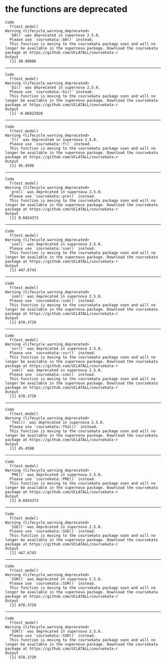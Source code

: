 # the functions are deprecated

    Code
      f(test_model)
    Warning <lifecycle_warning_deprecated>
      `b0()` was deprecated in supernova 2.5.0.
      Please use `coursekata::b0()` instead.
      This function is moving to the coursekata package soon and will no longer be available in the supernova package. Download the coursekata package at https://github.com/UCLATALL/coursekata-r
    Output
      [1] 30.09886

---

    Code
      f(test_model)
    Warning <lifecycle_warning_deprecated>
      `b1()` was deprecated in supernova 2.5.0.
      Please use `coursekata::b1()` instead.
      This function is moving to the coursekata package soon and will no longer be available in the supernova package. Download the coursekata package at https://github.com/UCLATALL/coursekata-r
    Output
      [1] -0.06822828

---

    Code
      f(test_model)
    Warning <lifecycle_warning_deprecated>
      `f()` was deprecated in supernova 2.5.0.
      Please use `coursekata::f()` instead.
      This function is moving to the coursekata package soon and will no longer be available in the supernova package. Download the coursekata package at https://github.com/UCLATALL/coursekata-r
    Output
      [1] 45.4598

---

    Code
      f(test_model)
    Warning <lifecycle_warning_deprecated>
      `pre()` was deprecated in supernova 2.5.0.
      Please use `coursekata::pre()` instead.
      This function is moving to the coursekata package soon and will no longer be available in the supernova package. Download the coursekata package at https://github.com/UCLATALL/coursekata-r
    Output
      [1] 0.6024373

---

    Code
      f(test_model)
    Warning <lifecycle_warning_deprecated>
      `sse()` was deprecated in supernova 2.5.0.
      Please use `coursekata::sse()` instead.
      This function is moving to the coursekata package soon and will no longer be available in the supernova package. Download the coursekata package at https://github.com/UCLATALL/coursekata-r
    Output
      [1] 447.6743

---

    Code
      f(test_model)
    Warning <lifecycle_warning_deprecated>
      `ssm()` was deprecated in supernova 2.5.0.
      Please use `coursekata::ssm()` instead.
      This function is moving to the coursekata package soon and will no longer be available in the supernova package. Download the coursekata package at https://github.com/UCLATALL/coursekata-r
    Output
      [1] 678.3729

---

    Code
      f(test_model)
    Warning <lifecycle_warning_deprecated>
      `ssr()` was deprecated in supernova 2.5.0.
      Please use `coursekata::ssr()` instead.
      This function is moving to the coursekata package soon and will no longer be available in the supernova package. Download the coursekata package at https://github.com/UCLATALL/coursekata-r
      `ssm()` was deprecated in supernova 2.5.0.
      Please use `coursekata::ssm()` instead.
      This function is moving to the coursekata package soon and will no longer be available in the supernova package. Download the coursekata package at https://github.com/UCLATALL/coursekata-r
    Output
      [1] 678.3729

---

    Code
      f(test_model)
    Warning <lifecycle_warning_deprecated>
      `fVal()` was deprecated in supernova 2.5.0.
      Please use `coursekata::fVal()` instead.
      This function is moving to the coursekata package soon and will no longer be available in the supernova package. Download the coursekata package at https://github.com/UCLATALL/coursekata-r
    Output
      [1] 45.4598

---

    Code
      f(test_model)
    Warning <lifecycle_warning_deprecated>
      `PRE()` was deprecated in supernova 2.5.0.
      Please use `coursekata::PRE()` instead.
      This function is moving to the coursekata package soon and will no longer be available in the supernova package. Download the coursekata package at https://github.com/UCLATALL/coursekata-r
    Output
      [1] 0.6024373

---

    Code
      f(test_model)
    Warning <lifecycle_warning_deprecated>
      `SSE()` was deprecated in supernova 2.5.0.
      Please use `coursekata::SSE()` instead.
      This function is moving to the coursekata package soon and will no longer be available in the supernova package. Download the coursekata package at https://github.com/UCLATALL/coursekata-r
    Output
      [1] 447.6743

---

    Code
      f(test_model)
    Warning <lifecycle_warning_deprecated>
      `SSM()` was deprecated in supernova 2.5.0.
      Please use `coursekata::SSM()` instead.
      This function is moving to the coursekata package soon and will no longer be available in the supernova package. Download the coursekata package at https://github.com/UCLATALL/coursekata-r
    Output
      [1] 678.3729

---

    Code
      f(test_model)
    Warning <lifecycle_warning_deprecated>
      `SSR()` was deprecated in supernova 2.5.0.
      Please use `coursekata::SSR()` instead.
      This function is moving to the coursekata package soon and will no longer be available in the supernova package. Download the coursekata package at https://github.com/UCLATALL/coursekata-r
    Output
      [1] 678.3729

